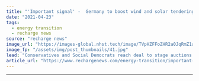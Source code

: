 ```yaml
---
title: "'Important signal' -  Germany to boost wind and solar tendering in 2022"
date: "2021-04-23"
tags: 
  - energy transition
  - recharge news
source: "recharge news"
image_url: "https://images-global.nhst.tech/image/TVpHZFFoZHR2a0JqRmZ1aW5mbEx1ZnZjNi9meWZKcGErRlo4cWUzbldCUT0=/nhst/binary/4ec84e3fd8738a20fa1e9b25bbcdcc2b"
image_fp: "/assets/img/post_thumbnails/41.jpg"
lead: "Conservatives and Social Democrats reach deal to stage auctions for 6GW of PV and 4GW of onshore wind next year"
article_url: "https://www.rechargenews.com/energy-transition/important-signal-germany-to-boost-wind-and-solar-tendering-in-2022/2-1-1000425"
---
```


---
